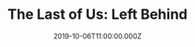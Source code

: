 ---
title: "The Last of Us: Left Behind"
year: 2014
date: 2019-10-06T11:00:00.000Z
permalink: /almanac/games/2019-10-06-the-last-of-us-left-behind/index.html
platform: PS4
rating: 3
attachments: 
    - url: https://cdn.rknight.me/almanac/left-behind.jpg
    - url: https://cdn.rknight.me/almanac/lou-look-for-the-light.jpg
    - url: https://cdn.rknight.me/almanac/lou-car-game.jpg
giantbombid: 50432
giantbomburl: https://www.giantbomb.com/the-last-of-us-left-behind/3030-50432/
---